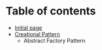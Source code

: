 # Table of contents

* [Initial page](README.md)
* [Creational Pattern](creational-pattern/README.md)
  * Abstract Factory Pattern

